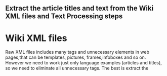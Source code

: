 ## Extract the article titles and text from the Wiki XML files and Text Processing steps
# Wiki XML files
Raw XML files includes many tags and unnecessary elements in web pages,that can be templates, pictures, frames,infoboxes and so on. However we need to work just only language examples (articles and titles), so we need to eliminate all unnecessary tags. The best is extract the <title> and <text> tags first. 
  
# Gensim
Gensim is a free Python library designed to work on text files. This library supports some unsupervised algorithms like Word2Vec and gives tool to consturct it.[In here](https://radimrehurek.com/gensim/intro.html), you can look at this library in detailed.

Install gensim
```
pip install --upgrade gensim
```
# Wikicorpus by Gensim
Wikicorpus is a tool to work on wiki dump xml files provided by gensim. Using this tool it can be easily created text files that is includes only article titles and texts because, this module deals with unwanted tags, frames, infoboxes easily and does cleaning special characters and removing punctuations. [In here](https://radimrehurek.com/gensim/corpora/wikicorpus.html), you can look at this module in detailed.


In most of the NLP project needs preprocessing steps to clean the dataset and create workable scheme. Although preporcessing steps depends on the nature of the project, frequently used steps are converting lowercase, removing stopwords and applying lemmatization. It can be done  preprocessed steps(mentioned) using Wikicorpus tool without stopwords. In this project we applied lemmatization with WordNetLemmatizer  and Stopwords provided by NLTK. 

It is removed stopwords like "a", "an","herself", "it","are", "was"...

Lemmatization eliminates the prefixes and suffixes and gives lemma that should be an actual language word.

Example lemmatization;butterflies->butterfly , playing->play

# Advantage of working with partitioned files
Wikidumps average size for English language is 16-17 gb. It is recommended to work with partitioned files in order to see the results of the preprocessing steps on the file and to make possible quick work. In this work, we work partitioned files (total number of xml wikidumps files are 56 , dated 01/05/2019).

The preprocessing outputs are saved as txt files. It can be combined for model training using combination.py file.

Preprocessing Outputs
```
carnegie mellon school architecture pittsburgh pennsylvania degree granting institution one five division carnegie mellon university
college fine art succeeds department architecture founded henry hornbostle architect designed original campus continues offer five 
year undergraduate first professional bachelor architecture degree two three year graduate master architecture first professional 
degree school architecture slogan art technology meet practice current head school stephen lee pedagogy undergraduate curriculum...
```
